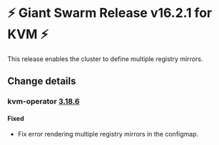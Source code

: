 # :zap: Giant Swarm Release v16.2.1 for KVM :zap:

This release enables the cluster to define multiple registry mirrors.

## Change details


### kvm-operator [3.18.6](https://github.com/giantswarm/app-operator/releases/tag/v3.18.6)

#### Fixed
- Fix error rendering multiple registry mirrors in the configmap.
